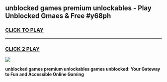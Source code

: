 
## unblocked games premium unlockables - Play Unblocked Gmaes & Free #y68ph
<h3>
<a href="https://news.freeplayer.one?title=unblocked_games_premium_unlockables&ref=26F">CLICK TO PLAY</a></h3>
<hr>

<h3>
<a href="https://news.freeplayer.one?title=unblocked_games_premium_unlockables&ref=26F">CLICK 2 PLAY</a>
  
</h3>

<a href="https://news.freeplayer.one?title=unblocked_games_premium_unlockables&ref=26F/"><img src="https://clearcache.store/games.png"></a>


**unblocked games premium unlockables games unblocked: Your Gateway to Fun and Accessible Online Gaming**

